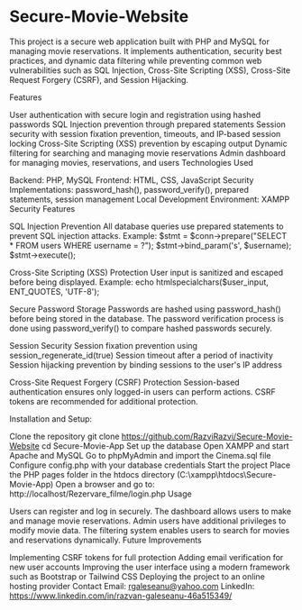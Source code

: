 # Secure-Movie-Website


This project is a secure web application built with PHP and MySQL for managing movie reservations. It implements authentication, security best practices, and dynamic data filtering while preventing common web vulnerabilities such as SQL Injection, Cross-Site Scripting (XSS), Cross-Site Request Forgery (CSRF), and Session Hijacking.

Features

User authentication with secure login and registration using hashed passwords
SQL Injection prevention through prepared statements
Session security with session fixation prevention, timeouts, and IP-based session locking
Cross-Site Scripting (XSS) prevention by escaping output
Dynamic filtering for searching and managing movie reservations
Admin dashboard for managing movies, reservations, and users
Technologies Used

Backend: PHP, MySQL
Frontend: HTML, CSS, JavaScript
Security Implementations: password_hash(), password_verify(), prepared statements, session management
Local Development Environment: XAMPP
Security Features

SQL Injection Prevention
All database queries use prepared statements to prevent SQL injection attacks. 
Example:
$stmt = $conn->prepare("SELECT * FROM users WHERE username = ?");
$stmt->bind_param('s', $username);
$stmt->execute();


Cross-Site Scripting (XSS) Protection
User input is sanitized and escaped before being displayed. 
Example:
echo htmlspecialchars($user_input, ENT_QUOTES, 'UTF-8');

Secure Password Storage
Passwords are hashed using password_hash() before being stored in the database. The password verification process is done using password_verify() to compare hashed passwords securely.


Session Security
Session fixation prevention using session_regenerate_id(true)
Session timeout after a period of inactivity
Session hijacking prevention by binding sessions to the user's IP address


Cross-Site Request Forgery (CSRF) Protection
Session-based authentication ensures only logged-in users can perform actions.
CSRF tokens are recommended for additional protection.



Installation and Setup:

Clone the repository
git clone https://github.com/RazviRazvi/Secure-Movie-Website
cd Secure-Movie-App
Set up the database
Open XAMPP and start Apache and MySQL
Go to phpMyAdmin and import the Cinema.sql file
Configure config.php with your database credentials
Start the project
Place the PHP pages folder in the htdocs directory (C:\xampp\htdocs\Secure-Movie-App)
Open a browser and go to:
http://localhost/Rezervare_filme/login.php
Usage

Users can register and log in securely.
The dashboard allows users to make and manage movie reservations.
Admin users have additional privileges to modify movie data.
The filtering system enables users to search for movies and reservations dynamically.
Future Improvements

Implementing CSRF tokens for full protection
Adding email verification for new user accounts
Improving the user interface using a modern framework such as Bootstrap or Tailwind CSS
Deploying the project to an online hosting provider
Contact
Email: rgaleseanu@yahoo.com
LinkedIn: https://www.linkedin.com/in/razvan-galeseanu-46a515349/

